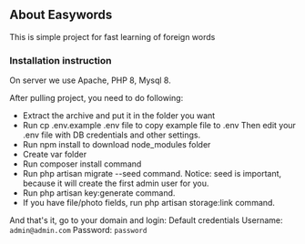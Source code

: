 ## About Easywords

This is simple project for fast learning of foreign words

### Installation instruction

On server we use Apache, PHP 8, Mysql 8.

After pulling project, you need to do following:

* Extract the archive and put it in the folder you want
* Run cp .env.example .env file to copy example file to .env
Then edit your .env file with DB credentials and other settings.
* Run npm install to download node_modules folder
* Create var folder
* Run composer install command
* Run php artisan migrate --seed command. Notice: seed is important, because it will create the first admin user for you.
* Run php artisan key:generate command.
* If you have file/photo fields, run php artisan storage:link command.

And that's it, go to your domain and login:
Default credentials
Username: `admin@admin.com`
Password: `password`


